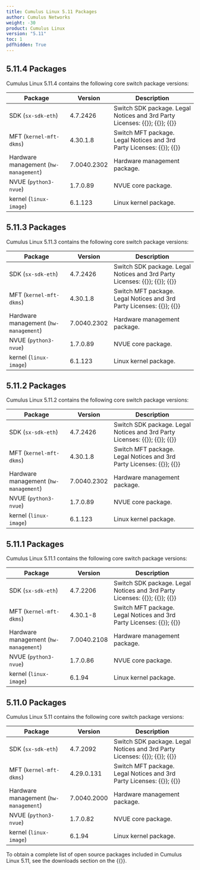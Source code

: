 ```yaml
---
title: Cumulus Linux 5.11 Packages
author: Cumulus Networks
weight: -30
product: Cumulus Linux
version: "5.11"
toc: 1
pdfhidden: True
---
```

## 5.11.4 Packages

Cumulus Linux 5.11.4 contains the following core switch package versions:

| Package | Version | Description |
| --- | ----| ----------- |
| SDK (`sx-sdk-eth`) |4.7.2426 | Switch SDK package. Legal Notices and 3rd Party Licenses: {{<exlink url="https://content.mellanox.com/Legal/3rdPartyUnifyNotice_SDK_sx_sdk_4_7_2000_4.7.2300.pdf" text="SDK 3rd Party Unify Notice">}}; {{<exlink url="https://content.mellanox.com/Legal/3rdPartyNotice_SDK_sx_sdk_4_7_2000_4.7.2300.pdf" text="SDK 3rd Party Notice">}}; {{<exlink url="https://content.mellanox.com/Legal/license_SDK_sx_sdk_4_7_2000_4.7.2300.pdf" text="SDK License">}} |
| MFT (`kernel-mft-dkms`) | 4.30.1.8  | Switch MFT package. Legal Notices and 3rd Party Licenses: {{<exlink url="https://content.mellanox.com/Legal/3rdPartyNotice_MFT_LINUX_mft-4.29.0.pdf" text="MFT 3rd Party Notice">}}; {{<exlink url="https://content.mellanox.com/Legal/license_MFT_LINUX_mft-4.29.0.pdf" text="MFT License">}} |
| Hardware management (`hw-management`) | 7.0040.2302 | Hardware management package.|
| NVUE (`python3-nvue`) | 1.7.0.89 | NVUE core package. |
| kernel (`linux-image`) | 6.1.123 | Linux kernel package. |

## 5.11.3 Packages

Cumulus Linux 5.11.3 contains the following core switch package versions:

| Package | Version | Description |
| --- | ----| ----------- |
| SDK (`sx-sdk-eth`) |4.7.2426 | Switch SDK package. Legal Notices and 3rd Party Licenses: {{<exlink url="https://content.mellanox.com/Legal/3rdPartyUnifyNotice_SDK_sx_sdk_4_7_2000_4.7.2300.pdf" text="SDK 3rd Party Unify Notice">}}; {{<exlink url="https://content.mellanox.com/Legal/3rdPartyNotice_SDK_sx_sdk_4_7_2000_4.7.2300.pdf" text="SDK 3rd Party Notice">}}; {{<exlink url="https://content.mellanox.com/Legal/license_SDK_sx_sdk_4_7_2000_4.7.2300.pdf" text="SDK License">}} |
| MFT (`kernel-mft-dkms`) | 4.30.1.8  | Switch MFT package. Legal Notices and 3rd Party Licenses: {{<exlink url="https://content.mellanox.com/Legal/3rdPartyNotice_MFT_LINUX_mft-4.29.0.pdf" text="MFT 3rd Party Notice">}}; {{<exlink url="https://content.mellanox.com/Legal/license_MFT_LINUX_mft-4.29.0.pdf" text="MFT License">}} |
| Hardware management (`hw-management`) | 7.0040.2302 | Hardware management package.|
| NVUE (`python3-nvue`) | 1.7.0.89 | NVUE core package. |
| kernel (`linux-image`) | 6.1.123 | Linux kernel package. |

## 5.11.2 Packages

Cumulus Linux 5.11.2 contains the following core switch package versions:

| Package | Version | Description |
| --- | ----| ----------- |
| SDK (`sx-sdk-eth`) |4.7.2426 | Switch SDK package. Legal Notices and 3rd Party Licenses: {{<exlink url="https://content.mellanox.com/Legal/3rdPartyUnifyNotice_SDK_sx_sdk_4_7_2000_4.7.2300.pdf" text="SDK 3rd Party Unify Notice">}}; {{<exlink url="https://content.mellanox.com/Legal/3rdPartyNotice_SDK_sx_sdk_4_7_2000_4.7.2300.pdf" text="SDK 3rd Party Notice">}}; {{<exlink url="https://content.mellanox.com/Legal/license_SDK_sx_sdk_4_7_2000_4.7.2300.pdf" text="SDK License">}} |
| MFT (`kernel-mft-dkms`) | 4.30.1.8  | Switch MFT package. Legal Notices and 3rd Party Licenses: {{<exlink url="https://content.mellanox.com/Legal/3rdPartyNotice_MFT_LINUX_mft-4.29.0.pdf" text="MFT 3rd Party Notice">}}; {{<exlink url="https://content.mellanox.com/Legal/license_MFT_LINUX_mft-4.29.0.pdf" text="MFT License">}} |
| Hardware management (`hw-management`) | 7.0040.2302 | Hardware management package.|
| NVUE (`python3-nvue`) | 1.7.0.89 | NVUE core package. |
| kernel (`linux-image`) | 6.1.123 | Linux kernel package. |

## 5.11.1 Packages

Cumulus Linux 5.11.1 contains the following core switch package versions:

| Package | Version | Description |
| --- | ----| ----------- |
| SDK (`sx-sdk-eth`) |4.7.2206 | Switch SDK package. Legal Notices and 3rd Party Licenses: {{<exlink url="https://content.mellanox.com/Legal/3rdPartyUnifyNotice_SDK_sx_sdk_4_7_2000_4.7.1936.pdf" text="SDK 3rd Party Unify Notice">}}; {{<exlink url="https://content.mellanox.com/Legal/3rdPartyNotice_SDK_sx_sdk_4_7_2000_4.7.1936.pdf" text="SDK 3rd Party Notice">}}; {{<exlink url="https://content.mellanox.com/Legal/license_SDK_sx_sdk_4_7_2000_4.7.1936.pdf" text="SDK License">}} |
| MFT (`kernel-mft-dkms`) | 4.30.1-8  | Switch MFT package. Legal Notices and 3rd Party Licenses: {{<exlink url="https://content.mellanox.com/Legal/3rdPartyNotice_MFT_LINUX_mft-4.29.0.pdf" text="MFT 3rd Party Notice">}}; {{<exlink url="https://content.mellanox.com/Legal/license_MFT_LINUX_mft-4.29.0.pdf" text="MFT License">}} |
| Hardware management (`hw-management`) | 7.0040.2108 | Hardware management package.|
| NVUE (`python3-nvue`) | 1.7.0.86 | NVUE core package. |
| kernel (`linux-image`) | 6.1.94 | Linux kernel package. |

## 5.11.0 Packages

Cumulus Linux 5.11 contains the following core switch package versions:

| Package | Version | Description |
| --- | ----| ----------- |
| SDK (`sx-sdk-eth`) | 4.7.2092 | Switch SDK package. Legal Notices and 3rd Party Licenses: {{<exlink url="https://content.mellanox.com/Legal/3rdPartyUnifyNotice_SDK_sx_sdk_4_7_2000_4.7.1936.pdf" text="SDK 3rd Party Unify Notice">}}; {{<exlink url="https://content.mellanox.com/Legal/3rdPartyNotice_SDK_sx_sdk_4_7_2000_4.7.1936.pdf" text="SDK 3rd Party Notice">}}; {{<exlink url="https://content.mellanox.com/Legal/license_SDK_sx_sdk_4_7_2000_4.7.1936.pdf" text="SDK License">}} |
| MFT (`kernel-mft-dkms`) | 4.29.0.131 | Switch MFT package. Legal Notices and 3rd Party Licenses: {{<exlink url="https://content.mellanox.com/Legal/3rdPartyNotice_MFT_LINUX_mft-4.29.0.pdf" text="MFT 3rd Party Notice">}}; {{<exlink url="https://content.mellanox.com/Legal/license_MFT_LINUX_mft-4.29.0.pdf" text="MFT License">}} |
| Hardware management (`hw-management`) | 7.0040.2000 | Hardware management package.|
| NVUE (`python3-nvue`) | 1.7.0.82 | NVUE core package. |
| kernel (`linux-image`) | 6.1.94 | Linux kernel package. |

To obtain a complete list of open source packages included in Cumulus Linux 5.11, see the downloads section on the {{<exlink url="https://enterprise-support.nvidia.com/s/" text="NVIDIA Enterprise support portal">}}.